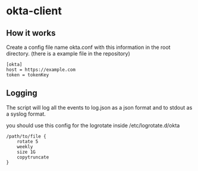 # okta-client

## How it works

Create a config file name okta.conf with this information in the root directory. (there is a example file in the repository)

```
[okta]
host = https://example.com
token = tokenKey
```

## Logging
The script will log all the events to log.json as a json format and to stdout as a syslog format.

you should use this config for the logrotate inside /etc/logrotate.d/okta

```
/path/to/file {
    rotate 5
    weekly
    size 1G
    copytruncate
}
```

